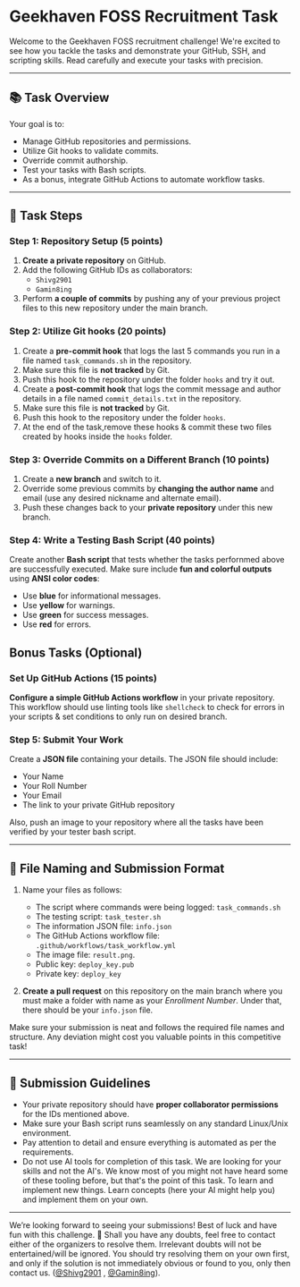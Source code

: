 # Geekhaven FOSS Recruitment Task

Welcome to the Geekhaven FOSS recruitment challenge! We're excited to see how you tackle the tasks and demonstrate your GitHub, SSH, and scripting skills. Read carefully and execute your tasks with precision.

---

## 📚 **Task Overview**

Your goal is to:

- Manage GitHub repositories and permissions.
- Utilize Git hooks to validate commits.
- Override commit authorship.
- Test your tasks with Bash scripts.
- As a bonus, integrate GitHub Actions to automate workflow tasks.

---

## 🚀 **Task Steps**

### Step 1: Repository Setup (5 points)

1. **Create a private repository** on GitHub.
2. Add the following GitHub IDs as collaborators:
   - `Shivg2901`
   - `Gamin8ing`
3. Perform **a couple of commits** by pushing any of your previous project files to this new repository under the main branch.

### Step 2: Utilize Git hooks (20 points)

1. Create a **pre-commit hook** that logs the last 5 commands you run in a file named `task_commands.sh` in the repository.
2. Make sure this file is **not tracked** by Git.
3. Push this hook to the repository under the folder `hooks` and try it out.
4. Create a **post-commit hook** that logs the commit message and author details in a file named `commit_details.txt` in the repository.
5. Make sure this file is **not tracked** by Git.
6. Push this hook to the repository under the folder `hooks`.
7. At the end of the task,remove these hooks & commit these two files created by hooks inside the `hooks` folder.

### Step 3: Override Commits on a Different Branch (10 points)

1. Create a **new branch** and switch to it.
2. Override some previous commits by **changing the author name** and email (use any desired nickname and alternate email).
3. Push these changes back to your **private repository** under this new branch.

### Step 4: Write a Testing Bash Script (40 points)

Create another **Bash script** that tests whether the tasks perfornmed above are successfully executed. Make sure include **fun and colorful outputs** using **ANSI color codes**:

- Use **blue** for informational messages.
- Use **yellow** for warnings.
- Use **green** for success messages.
- Use **red** for errors.

## Bonus Tasks (Optional)

### Set Up GitHub Actions (15 points)

**Configure a simple GitHub Actions workflow** in your private repository. This workflow should use linting tools like `shellcheck` to check for errors in your scripts & set conditions to only run on desired branch.

### Step 5: Submit Your Work

Create a **JSON file** containing your details. The JSON file should include:

- Your Name
- Your Roll Number
- Your Email
- The link to your private GitHub repository

Also, push an image to your repository where all the tasks have been verified by your tester bash script.

---

## 📂 **File Naming and Submission Format**

1. Name your files as follows:
   - The script where commands were being logged: `task_commands.sh`
   - The testing script: `task_tester.sh`
   - The information JSON file: `info.json`
   - The GitHub Actions workflow file: `.github/workflows/task_workflow.yml`
   - The image file: `result.png`.
   - Public key: `deploy_key.pub`
   - Private key: `deploy_key`

2. **Create a pull request** on this repository on the main branch where you must make a folder with name as your *Enrollment Number*. Under that, there should be your `info.json` file.

Make sure your submission is neat and follows the required file names and structure. Any deviation might cost you valuable points in this competitive task!

---

## 🎯 **Submission Guidelines**

- Your private repository should have **proper collaborator permissions** for the IDs mentioned above.
- Make sure your Bash script runs seamlessly on any standard Linux/Unix environment.
- Pay attention to detail and ensure everything is automated as per the requirements.
- Do not use AI tools for completion of this task. We are looking for your skills and not the AI's. We know most of you might not have heard some of these tooling before, but that's the point of this task. To learn and implement new things. Learn concepts (here your AI might help you) and implement them on your own.

---

We’re looking forward to seeing your submissions! Best of luck and have fun with this challenge. 👾
Shall you have any doubts, feel free to contact either of the organizers to resolve them. Irrelevant doubts will not be entertained/will be ignored. You should try resolving them on your own first, and only if the solution is not immediately obvious or found to you, only then contact us. ([@Shivg2901](https://github.com/Shivg2901/) , [@Gamin8ing](https://github.com/Gamin8ing/)).

